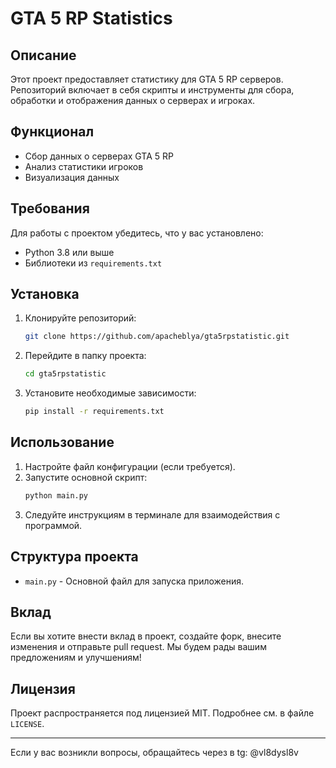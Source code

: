 # GTA 5 RP Statistics

## Описание
Этот проект предоставляет статистику для GTA 5 RP серверов. Репозиторий включает в себя скрипты и инструменты для сбора, обработки и отображения данных о серверах и игроках.

## Функционал
- Сбор данных о серверах GTA 5 RP
- Анализ статистики игроков
- Визуализация данных

## Требования
Для работы с проектом убедитесь, что у вас установлено:
- Python 3.8 или выше
- Библиотеки из `requirements.txt`

## Установка
1. Клонируйте репозиторий:
   ```bash
   git clone https://github.com/apacheblya/gta5rpstatistic.git
   ```

2. Перейдите в папку проекта:
   ```bash
   cd gta5rpstatistic
   ```

3. Установите необходимые зависимости:
   ```bash
   pip install -r requirements.txt
   ```

## Использование
1. Настройте файл конфигурации (если требуется).
2. Запустите основной скрипт:
   ```bash
   python main.py
   ```
3. Следуйте инструкциям в терминале для взаимодействия с программой.

## Структура проекта
- `main.py` - Основной файл для запуска приложения.

## Вклад
Если вы хотите внести вклад в проект, создайте форк, внесите изменения и отправьте pull request. Мы будем рады вашим предложениям и улучшениям!

## Лицензия
Проект распространяется под лицензией MIT. Подробнее см. в файле `LICENSE`.

---

Если у вас возникли вопросы, обращайтесь через в tg: @vl8dysl8v
